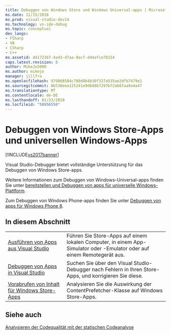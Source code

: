 ```yaml
---
title: Debuggen von Windows Store und Windows Universal-apps | Microsoft-Dokumentation
ms.date: 11/15/2016
ms.prod: visual-studio-dev14
ms.technology: vs-ide-debug
ms.topic: conceptual
dev_langs:
- FSharp
- VB
- CSharp
- C++
ms.assetid: dd1723b7-4a43-47aa-9acf-d44afce78154
caps.latest.revision: 8
author: MikeJo5000
ms.author: mikejo
manager: jillfra
ms.openlocfilehash: 979808584c788d8b4b30f327a535ae2dfb7479e1
ms.sourcegitcommit: 8b538eea125241e9d6d8b7297b72a66faa9a4a47
ms.translationtype: MT
ms.contentlocale: de-DE
ms.lasthandoff: 01/23/2019
ms.locfileid: "58956550"
---
```

# <a name="debugging-windows-store-and-windows-universal-apps"></a>Debuggen von Windows Store-Apps und universellen Windows-Apps
[!INCLUDE[vs2017banner](../includes/vs2017banner.md)]

Visual Studio-Debugger bietet vollständige Unterstützung für das Debuggen von Windows Store-apps.  
  
 Weitere Informationen zum Debuggen von Windows-Universal-apps finden Sie unter [bereitstellen und Debuggen von apps für universelle Windows-Plattform](https://msdn.microsoft.com/library/windows/apps/mt613243.aspx).  
  
 Zum Debuggen von Windows Phone-apps finden Sie unter [Debuggen von apps für Windows Phone 8](https://msdn.microsoft.com/library/windows/apps/ff402572\(v=vs.105\).aspx).  
  
## <a name="in-this-section"></a>In diesem Abschnitt  
  
|||  
|-|-|  
|[Ausführen von Apps aus Visual Studio](../debugger/run-store-apps-from-visual-studio.md)|Führen Sie Store-Apps auf einem lokalen Computer, in einem App-Simulator oder -Emulator oder auf einem Remotegerät aus.|  
|[Debuggen von Apps in Visual Studio](../debugger/debug-store-apps-in-visual-studio.md)|Suchen Sie über den Visual Studio-Debugger nach Fehlern in Ihren Store-Apps, und korrigieren Sie diese.|  
|[Vorabrufen von Inhalt für Windows Store-Apps](../debugger/prefetch-content-for-windows-store-apps.md)|Analysieren Sie die Auswirkung der ContentPrefetcher-Klasse auf Windows Store-Apps.|  
  
## <a name="see-also"></a>Siehe auch  
 [Analysieren der Codequalität mit der statischen Codeanalyse](../test/analyze-the-code-quality-of-store-apps-using-visual-studio-static-code-analysis.md)
